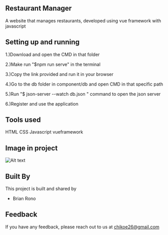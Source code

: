 ## Restaurant Manager
A website that manages restaurants, developed using vue framework with javascript

## Setting up and running

1.)Download and open the CMD in that folder

2.)Make run "$npm run serve" in the terminal

3.)Copy the link provided and run it in your browser

4.)Go to the db folder in component/db and open CMD in that specific path

5.)Run "$ json-server --watch db.json " command to open the json server

6.)Register and use the application

## Tools used

HTML CSS Javascript vueframework 


## Image in project

![Alt text](project.PNG "Brian Rono") 

## Built By

This project is built and shared by

- Brian Rono


## Feedback

If you have any feedback, please reach out to us at chikoe26@gmail.com

